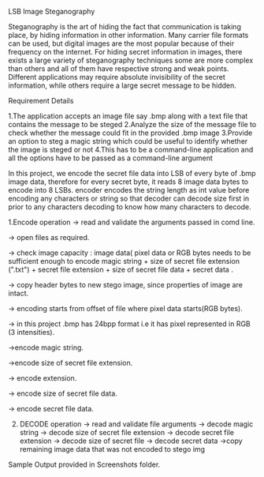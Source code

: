 ﻿LSB Image Steganography

Steganography is the art of hiding the fact that communication is taking place, by hiding information in other information. Many carrier file formats can be used, but digital images are the most popular because of their frequency on the internet. For hiding secret information in images, there exists a large variety of steganography techniques some are more complex than others and all of them have respective strong and weak points. Different applications may require absolute invisibility of the secret information, while others require a large secret message to be hidden.

Requirement Details

1.The application accepts an image file say .bmp along with a text file that contains the message to be steged
2.Analyze the size of the message file to check whether the message could fit in the provided .bmp image
3.Provide an option to steg a magic string which could be useful to identify whether the image is steged or not
4.This has to be a command-line application and all the options have to be passed as a command-line argument

In this project, we encode the secret file data into LSB of every byte of .bmp image data, therefore for every secret byte, it reads 8 image data bytes to encode into 8 LSBs.
encoder encodes the string length as int value before encoding any characters or string so that decoder can decode size first in prior to any characters decoding to know how many characters to decode.


1.Encode operation
-> read and validate the arguments passed in comd line.

-> open files as required.

-> check image capacity : image data( pixel data or RGB bytes needs to be sufficient enough to encode magic string + size of secret file extension (".txt") + secret file extension + size of secret file data + secret data .

-> copy header bytes to new stego image, since properties of image are intact.

-> encoding starts from offset of file where pixel data starts(RGB bytes).

-> in this project .bmp has 24bpp format i.e it has pixel represented in RGB (3 intensities).

->encode magic string.

->encode size of secret file extension.

-> encode extension.

-> encode size of secret file data.

-> encode secret file data.

2. DECODE operation
-> read and validate file arguments
-> decode magic string
-> decode size of secret file extension
-> decode secret file extension
-> decode size of secret file
-> decode secret data
->copy remaining image data that was not encoded to stego img

Sample Output provided in Screenshots folder.

